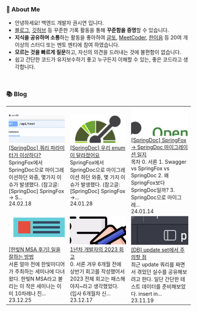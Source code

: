 ### 🚀 About Me

- 안녕하세요! 백엔드 개발자 권시연 입니다.
- [블로그](https://yeonyeon.tistory.com/), [깃허브](https://github.com/yeon-06) 등 꾸준한 기록 활동을 통해 **꾸준함을 증명**할 수 있습니다.
- **지식을 공유하며 소통**하는 활동을 좋아하여 [글또](https://www.notion.so/ac5b18a482fb4df497d4e8257ad4d516), [MeetCoder](https://github.com/Meet-Coder-Study/posting-review), [한이음](https://www.hanium.or.kr/portal/index.do) 등 20여 개 이상의 스터디 또는 멘토 멘티에 참여 하였습니다.
- **모르는 것을 빠르게 질문**하고, 자신의 의견을 드러내는 것에 불편함이 없습니다.
- 쉽고 간단한 코드가 유지보수하기 좋고 누구든지 이해할 수 있는, 좋은 코드라고 생각합니다.

<br/>

### 📚 Blog
<table><tbody><tr>
<td>
    <a href="https://yeonyeon.tistory.com/324">
        <img width="100%" src="/img/2886127439233112300.png"/><br/>
        <div>[SpringDoc] 쿼리 파라미터가 이상하다? </div>
    </a>
    <div>SpringFox에서 SpringDoc으로 마이그레이션하던 와중, 몇가지 이슈가 발생했다. (참고글: [SpringDoc] SpringFox -> S...</div>
    <div>24.02.18</div>
</td>
<td>
    <a href="https://yeonyeon.tistory.com/323">
        <img width="100%" src="/img/2884283888203083667.png"/><br/>
        <div>[SpringDoc] 우리 enum이 달라졌어요 </div>
    </a>
    <div>SpringFox에서 SpringDoc으로 마이그레이션 하던 와중, 몇 가지 이슈가 발생했다. (참고글: [SpringDoc] SpringFox ->...</div>
    <div>24.01.28</div>
</td>
<td>
    <a href="https://yeonyeon.tistory.com/322">
        <img width="100%" src="/img/6314134159838782779.png"/><br/>
        <div>[SpringDoc] SpringFox -> SpringDoc 마이그레이션 일지 </div>
    </a>
    <div>목차 0. 서론 1. Swagger vs SpringFox vs SpringDoc 2. 왜 SpringFox보다 SpringDoc일까? 3. SpringDoc으로 마이그레...</div>
    <div>24.01.14</div>
</td>
</tr>
<tr>
<td>
    <a href="https://yeonyeon.tistory.com/321">
        <img width="100%" src="/img/9141138346971972973.png"/><br/>
        <div>[한빛N MSA 후기] 일을 잘하는 방법 </div>
    </a>
    <div>서론 얼마 전에 한빛미디어가 주최하는 세미나에 다녀왔다. 한빛N MSA라고 불리는 이 작은 세미나는 이미 10차례나 진...</div>
    <div>23.12.25</div>
</td>
<td>
    <a href="https://yeonyeon.tistory.com/320">
        <img width="100%" src="/img/5899272095263067061.png"/><br/>
        <div>1년차 개발자의 2023 회고 </div>
    </a>
    <div>0. 서론 겨우 6개월 전에 상반기 회고를 작성했어서 2023 전체 회고는 패스해야지~라고 생각했었다. (입사 6개월차 신...</div>
    <div>23.12.17</div>
</td>
<td>
    <a href="https://yeonyeon.tistory.com/319">
        <img width="100%" src="/img/2820391242239139619.png"/><br/>
        <div>[DB] update set에서 주의할 점 </div>
    </a>
    <div>최근 update 쿼리를 짜면서 겪었던 실수를 공유해보려고 한다. 일단 간단한 테스트 데이터를 준비해보았다. insert in...</div>
    <div>23.11.19</div>
</td>
</tr>
</tbody></table>